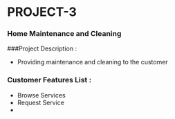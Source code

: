# PROJECT-3

### Home Maintenance and Cleaning
 
###Project Description :
- Providing maintenance and cleaning to the customer

### Customer Features List :
- Browse Services
- Request Service
- 
